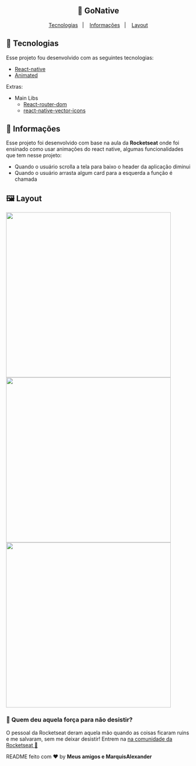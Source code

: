 <h2 align="center">
    🚀 GoNative
</h2>

<p align="center">
    <a href="#rocket-tecnologias">Tecnologias</a>&nbsp;&nbsp;&nbsp;|&nbsp;&nbsp;&nbsp;
    <a href="#-informações">Informações</a>&nbsp;&nbsp;&nbsp;|&nbsp;&nbsp;&nbsp;
    <a href="#-layout">Layout</a>
</p>

## :rocket: Tecnologias

Esse projeto fou desenvolvido com as seguintes tecnologias:

- [React-native](https://reactnative.dev/)
- [Animated](https://reactnative.dev/docs/animated)

Extras:

- Main Libs
    - [React-router-dom](https://reactrouter.com/web/guides/quick-start)
    - [react-native-vector-icons](https://github.com/oblador/react-native-vector-icons)

## 🤔 Informações

Esse projeto foi desenvolvido com base na aula da **Rocketseat** onde foi ensinado como usar animações do react native, algumas funcionalidades que tem nesse projeto: 
- Quando o usuário scrolla a tela para baixo o header da aplicação diminui 
- Quando o usuário arrasta algum card para a esquerda a função é chamada

## 🖼 Layout


<img src="https://user-images.githubusercontent.com/51330232/109789299-fa7f1f00-7bee-11eb-9340-eb3a60a7fcdf.jpg" width="450"/>
<img src="https://user-images.githubusercontent.com/51330232/109789303-fb17b580-7bee-11eb-95bd-1bf27ad69ee0.jpg" width="450"/>
<img src="https://user-images.githubusercontent.com/51330232/109789306-fb17b580-7bee-11eb-8852-3ed5021b1d3e.jpg" width="450"/>

### :muscle: Quem deu aquela força para não desistir?

O pessoal da Rocketseat deram aquela mão quando as coisas ficaram ruins e me salvaram, sem me deixar desistir!
Entrem na [na comunidade da Rocketseat :rocket:](https://discordapp.com/invite/gCRAFhc)

README feito com ❤️ by **Meus amigos e MarquisAlexander**